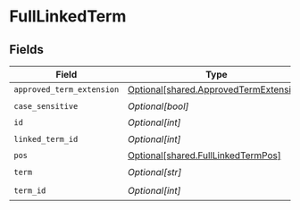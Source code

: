 # FullLinkedTerm


## Fields

| Field                                                                                      | Type                                                                                       | Required                                                                                   | Description                                                                                |
| ------------------------------------------------------------------------------------------ | ------------------------------------------------------------------------------------------ | ------------------------------------------------------------------------------------------ | ------------------------------------------------------------------------------------------ |
| `approved_term_extension`                                                                  | [Optional[shared.ApprovedTermExtension]](undefined/models/shared/approvedtermextension.md) | :heavy_minus_sign:                                                                         | N/A                                                                                        |
| `case_sensitive`                                                                           | *Optional[bool]*                                                                           | :heavy_check_mark:                                                                         | N/A                                                                                        |
| `id`                                                                                       | *Optional[int]*                                                                            | :heavy_minus_sign:                                                                         | N/A                                                                                        |
| `linked_term_id`                                                                           | *Optional[int]*                                                                            | :heavy_check_mark:                                                                         | N/A                                                                                        |
| `pos`                                                                                      | [Optional[shared.FullLinkedTermPos]](undefined/models/shared/fulllinkedtermpos.md)         | :heavy_minus_sign:                                                                         | N/A                                                                                        |
| `term`                                                                                     | *Optional[str]*                                                                            | :heavy_check_mark:                                                                         | N/A                                                                                        |
| `term_id`                                                                                  | *Optional[int]*                                                                            | :heavy_check_mark:                                                                         | N/A                                                                                        |